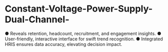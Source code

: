 # Constant-Voltage-Power-Supply-Dual-Channel-
  ●  Reveals retention, headcount, recruitment, and engagement insights.    ●  User-friendly, interactive interface for swift trend recognition.    ●  Integrated HRIS ensures data accuracy, elevating decision impact.
